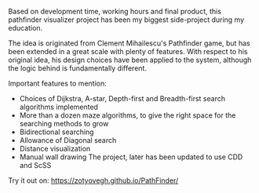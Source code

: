 
Based on development time, working hours and final product, this pathfinder visualizer project has been my biggest side-project during my education.

The idea is originated from Clement Mihailescu's Pathfinder game, but has been extended in a great scale with plenty of features. With respect to his original idea, his design choices have been applied to the system, although the logic behind is fundamentally different.

Important features to mention:
* Choices of Dijkstra, A-star, Depth-first and Breadth-first search algorithms implemented
* More than a dozen maze algorithms, to give the right space for the searching methods to grow
* Bidirectional searching
* Allowance of Diagonal search
* Distance visualization
* Manual wall drawing
The project, later has been updated to use CDD and ScSS

Try it out on: https://zotyovegh.github.io/PathFinder/

